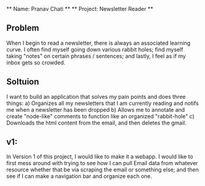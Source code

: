 ** Name: Pranav Chati **
** Project: Newsletter Reader **

## Problem
When I begin to read a newsletter, there is always an associated learning curve. I often find myself going down various rabbit holes; find myself taking "notes" on certain phrases / sentences; and lastly, I feel as if my inbox gets so crowded.

## Soltuion
I want to build an application that solves my pain points and does three things:
a) Organizes all my newsletters that I am currently reading and notifs me when a newsletter has been dropped
b) Allows me to annotate and create "node-like" comments to function like an organized "rabbit-hole"
c) Downloads the html content from the email, and then deletes the gmail.


## v1:
In Version 1 of this project, I would like to make it a webapp. I would like to first mess around with trying to see how I can pull Email data from whatever resource whether that be via scraping the email or something else; and then see if I can make a navigation bar and organize each one.
